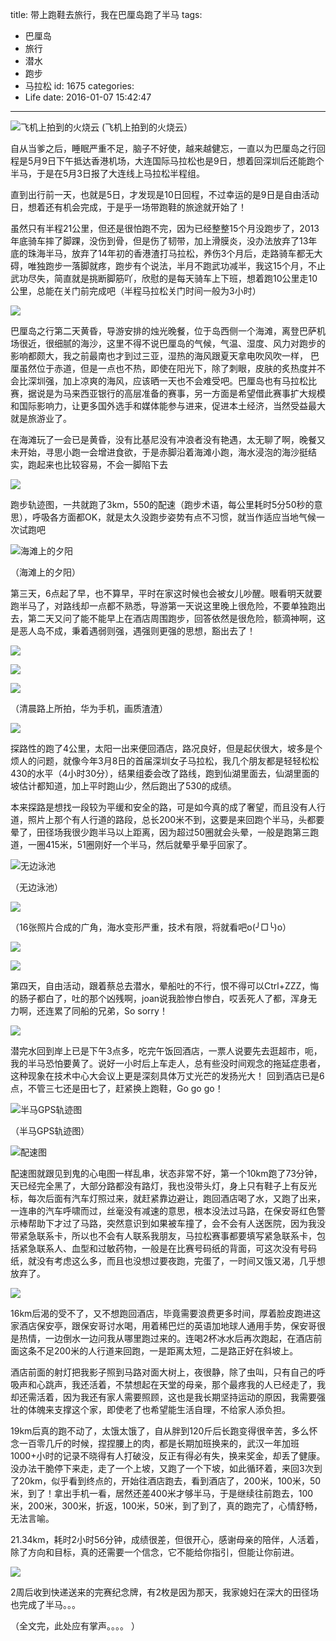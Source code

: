 title: 带上跑鞋去旅行，我在巴厘岛跑了半马
tags:
  - 巴厘岛
  - 旅行
  - 潜水
  - 跑步
  - 马拉松
id: 1675
categories:
  - Life
date: 2016-01-07 15:42:47
---
![飞机上拍到的火烧云](/images/2015/06/IMG_0343_1.jpg)
(飞机上拍到的火烧云）

自从当爹之后，睡眠严重不足，脑子不好使，越来越健忘，一直以为巴厘岛之行回程是5月9日下午抵达香港机场，大连国际马拉松也是9日，想着回深圳后还能跑个半马，于是在5月3日报了大连线上马拉松半程组。

直到出行前一天，也就是5日，才发现是10日回程，不过幸运的是9日是自由活动日，想着还有机会完成，于是乎一场带跑鞋的旅途就开始了！

虽然只有半程21公里，但还是很怕跑不完，因为已经整整15个月没跑步了，2013年底骑车摔了脚踝，没伤到骨，但是伤了韧带，加上滑膜炎，没办法放弃了13年底的珠海半马，放弃了14年初的香港渣打马拉松，养伤3个月后，走路骑车都无大碍，唯独跑步一落脚就疼，跑步有个说法，半月不跑武功减半，我这15个月，不止武功尽失，简直就是挑断脚筋吖，欣慰的是每天骑车上下班，想着跑10公里走10公里，总能在关门前完成吧（半程马拉松关门时间一般为3小时）
<!-- more -->
![](/images/2015/06/IMG_0642-1_1.jpg)

巴厘岛之行第二天黄昏，导游安排的烛光晚餐，位于岛西侧一个海滩，离登巴萨机场很近，很细腻的海沙，这里不得不说巴厘岛的气候，气温、湿度、风力对跑步的影响都颇大，我之前最南也才到过三亚，湿热的海风跟夏天拿电吹风吹一样， 巴厘虽然位于赤道，但是一点也不热，即使在阳光下，除了刺眼，皮肤的炙热度并不会比深圳强，加上凉爽的海风，应该晒一天也不会难受吧。巴厘岛也有马拉松比赛，据说是为马来西亚银行的高层准备的赛事，另一方面是希望借此赛事扩大规模和国际影响力，让更多国外选手和媒体能参与进来，促进本土经济，当然受益最大就是旅游业了。

在海滩玩了一会已是黄昏，没有比基尼没有冲浪者没有艳遇，太无聊了啊，晚餐又未开始，寻思小跑一会增进食欲，于是赤脚沿着海滩小跑，海水浸泡的海沙挺结实，跑起来也比较容易，不会一脚陷下去

![](/images/2015/06/1.jpg)

跑步轨迹图，一共就跑了3km，550的配速（跑步术语，每公里耗时5分50秒的意思），呼吸各方面都OK，就是太久没跑步姿势有点不习惯，就当作适应当地气候一次试跑吧

![海滩上的夕阳](/images/2015/06/IMG_0691-2_1.jpg)

（海滩上的夕阳）

第三天，6点起了早，也不算早，平时在家这时候也会被女儿吵醒。眼看明天就要跑半马了，对路线却一点都不熟悉，导游第一天说这里晚上很危险，不要单独跑出去，第二天又问了能不能早上在酒店周围跑步，回答依然是很危险，额滴神啊，这是恶人岛不成，秉着遇弱则强，遇强则更强的思想，豁出去了！

![](/images/2015/12/IMG_20150508_062716_1.jpg)

![](/images/2015/12/IMG_20150508_062955_1.jpg)

![](/images/2015/12/IMG_20150508_064127_1.jpg)

（清晨路上所拍，华为手机，画质渣渣）

![](/images/2015/06/2.jpg)

探路性的跑了4公里，太阳一出来便回酒店，路况良好，但是起伏很大，坡多是个烦人的问题，就像今年3月8日的首届深圳女子马拉松，我几个朋友都是轻轻松松430的水平（4小时30分），结果组委会改了路线，跑到仙湖里面去，仙湖里面的坡估计都知道，加上平时跑山少，然后跑出了530的成绩。

本来探路是想找一段较为平缓和安全的路，可是如今真的成了奢望，而且没有人行道，照片上那个有人行道的路段，总长200米不到，这要是来回跑个半马，头都要晕了，田径场我很少跑半马以上距离，因为超过50圈就会头晕，一般是跑第三跑道，一圈415米，51圈刚好一个半马，然后就晕乎晕乎回家了。

![无边泳池](/images/2015/06/IMG_0554_1.jpg)

（无边泳池）

![](/images/2016/01/155143gqvooopipx4p6sis.jpg)

（16张照片合成的广角，海水变形严重，技术有限，将就看吧o(╯□╰)o）

![](/images/2015/06/IMG_0559_1.jpg)

![](/images/2015/06/IMG_0562_1.jpg)

第四天，自由活动，跟着蔡总去潜水，晕船吐的不行，恨不得可以Ctrl+ZZZ，悔的肠子都白了，吐的那个凶残啊，joan说我脸惨白惨白，哎丢死人了都，浑身无力啊，还连累了同船的兄弟，So sorry！

![](/images/2015/12/IMG_5944_1.jpg)

潜完水回到岸上已是下午3点多，吃完午饭回酒店，一票人说要先去逛超市，呃，我的半马恐怕要黄了。说好一小时后上车走人，总有些没时间观念的拖延症患者，这种现象在技术中心大会议上更是深刻具体万丈光芒的发扬光大！
回到酒店已是6点，不管三七还是田七了，赶紧换上跑鞋，Go go go！

![半马GPS轨迹图](/images/2015/06/3.jpg)

（半马GPS轨迹图）

![配速图](/images/2015/06/4_1.jpg)

配速图就跟见到鬼的心电图一样乱串，状态非常不好，第一个10km跑了73分钟，天已经完全黑了，大部分路都没有路灯，我也没带头灯，身上只有鞋子上有反光标，每次后面有汽车灯照过来，就赶紧靠边避让，跑回酒店喝了水，又跑了出来，一连串的汽车呼啸而过，丝毫没有减速的意思，根本没法过马路，在保安哥红色警示棒帮助下才过了马路，突然意识到如果被车撞了，会不会有人送医院，因为我没带紧急联系卡，所以也不会有人联系我朋友，马拉松赛事都要填写紧急联系卡，包括紧急联系人、血型和过敏药物，一般是在比赛号码纸的背面，可这次没有号码纸，就没有考虑这么多，而且也没想过要夜跑，完蛋了，一时间又饿又渴，几乎想放弃了。

![](/images/2015/12/IMG_20150509_195451_1.jpg)

16km后渴的受不了，又不想跑回酒店，毕竟需要浪费更多时间，厚着脸皮跑进这家酒店保安亭，跟保安哥讨水喝，用着稀巴烂的英语加地球人通用手势，保安哥很是热情，一边倒水一边问我从哪里跑过来的。连喝2杯冰水后再次跑起，在酒店前面这条不足200米的人行道来回跑，一是距离太短，二是路正好在斜坡上。

酒店前面的射灯把我影子照到马路对面大树上，夜很静，除了虫叫，只有自己的呼吸声和心跳声，我还活着，不禁想起在天堂的母亲，那个最疼我的人已经走了，我却还需活着，因为我还有家人需要照顾，这也是我长期坚持运动的原因，我需要强壮的体魄来支撑这个家，即使老了也希望能生活自理，不给家人添负担。

19km后真的跑不动了，太饿太饿了，自从胖到120斤后长跑变得很辛苦，多么怀念一百零几斤的时候，捏捏腰上的肉，都是长期加班换来的，武汉一年加班1000+小时的记录不晓得有人打破没，反正有得必有失，换来奖金，却丢了健康。没办法干脆停下来走，走了一个上坡，又跑了一个下坡，如此循环着，来回3次到了20km，似乎看到终点的，开始往酒店跑去，看到酒店了，200米，100米，50米，到了！拿出手机一看，居然还差400米才够半马，于是继续往前跑去，100米，200米，300米，折返，100米，50米，到了到了，真的跑完了，心情舒畅，无法言喻。

21.34km，耗时2小时56分钟，成绩很差，但很开心，感谢母亲的陪伴，人活着，除了方向和目标，真的还需要一个信念，它不能给你指引，但能让你前进。

![](/images/2015/12/IMG_20150520_230114_1.jpg)

2周后收到快递送来的完赛纪念牌，有2枚是因为那天，我家媳妇在深大的田径场也完成了半马。。。

（全文完，此处应有掌声。。。。 ）